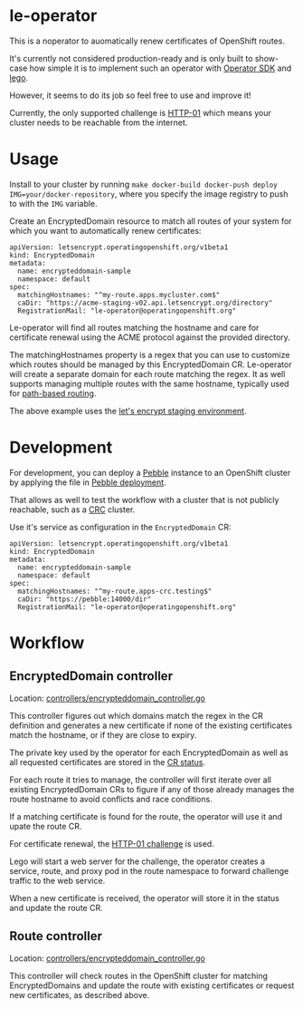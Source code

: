 # le-operator

This is a noperator to auomatically renew certificates of OpenShift routes.

It's currently not considered production-ready and is only built to show-case how simple it is to implement such an operator with [Operator SDK](https://sdk.operatorframework.io/) and [lego](https://github.com/go-acme/lego).

However, it seems to do its job so feel free to use and improve it!

Currently, the only supported challenge is [HTTP-01](https://letsencrypt.org/docs/challenge-types/#http-01-challenge) which means your cluster needs to be reachable from the internet.

# Usage

Install to your cluster by running `make docker-build docker-push deploy IMG=your/docker-repository`, where you specify the image registry to push to with the `IMG` variable.

Create an EncryptedDomain resource to match all routes of your system for which you want to automatically renew certificates:

```
apiVersion: letsencrypt.operatingopenshift.org/v1beta1
kind: EncryptedDomain
metadata:
  name: encrypteddomain-sample
  namespace: default
spec:
  matchingHostnames: "^my-route.apps.mycluster.com$"
  caDir: "https://acme-staging-v02.api.letsencrypt.org/directory"
  RegistrationMail: "le-operator@operatingopenshift.org"
```

Le-operator will find all routes matching the hostname and care for certificate renewal using the ACME protocol against the provided directory.

The matchingHostnames property is a regex that you can use to customize which routes should be managed by this EncryptedDomain CR.
Le-operator will create a separate domain for each route matching the regex.
It as well supports managing multiple routes with the same hostname, typically used for [path-based routing](https://docs.openshift.com/container-platform/4.9/networking/routes/route-configuration.html#nw-path-based-routes_route-configuration).

The above example uses the [let's encrypt staging environment](https://letsencrypt.org/docs/staging-environment/).


# Development

For development, you can deploy a [Pebble](https://github.com/letsencrypt/pebble) instance to an OpenShift cluster by applying the file in [Pebble deployment](hack/pebble.yaml).

That allows as well to test the workflow with a cluster that is not publicly reachable, such as a [CRC](https://github.com/code-ready/crc) cluster.

Use it's service as configuration in the `EncryptedDomain` CR:

```
apiVersion: letsencrypt.operatingopenshift.org/v1beta1
kind: EncryptedDomain
metadata:
  name: encrypteddomain-sample
  namespace: default
spec:
  matchingHostnames: "^my-route.apps-crc.testing$"
  caDir: "https://pebble:14000/dir"
  RegistrationMail: "le-operator@operatingopenshift.org"
```

# Workflow

## EncryptedDomain controller

Location: [controllers/encrypteddomain_controller.go](https://github.com/OperatingOpenShift/le-operator/blob/main/controllers/encrypteddomain_controller.go)

This controller figures out which domains match the regex in the CR definition and generates a new certificate if none of the existing certificates match the hostname, or if they are close to expiry.

The private key used by the operator for each EncryptedDomain as well as all requested certificates are stored in the [CR status](https://github.com/OperatingOpenShift/le-operator/blob/f56c62f503a433ec1a15944b87bebb90601f2aec/api/v1beta1/encrypteddomain_types.go#L45).

For each route it tries to manage, the controller will first iterate over all existing EncryptedDomain CRs to figure if any of those already manages the route hostname to avoid conflicts and race conditions.

If a matching certificate is found for the route, the operator will use it and upate the route CR.

For certificate renewal, the [HTTP-01 challenge](https://letsencrypt.org/docs/challenge-types/#http-01-challenge) is used.

Lego will start a web server for the challenge, the operator creates a service, route, and proxy pod in the route namespace to forward challenge traffic to the web service.

When a new certificate is received, the operator will store it in the status and update the route CR.


## Route controller

Location: [controllers/encrypteddomain_controller.go](https://github.com/OperatingOpenShift/le-operator/blob/main/controllers/route.go)

This controller will check routes in the OpenShift cluster for matching EncryptedDomains and update the route with existing certificates or request new certificates, as described above.
